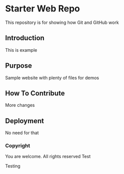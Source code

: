 # Starter Web Repo

This repository is for showing how Git and GitHub work

## Introduction 
This is example

## Purpose

Sample website with plenty of files for demos

## How To Contribute
More changes

## Deployment
No need for that

### Copyright
You are welcome. All rights reserved
Test



Testing
